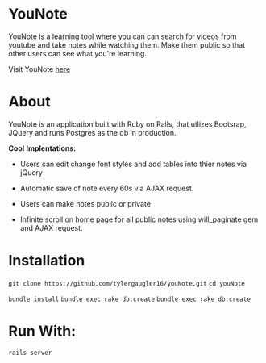 # YouNote

YouNote is a learning tool where you can can search for videos from youtube and take notes while watching them. Make them
public so that other users can see what you're learning. 

Visit YouNote [here](https://younote.herokuapp.com)  

# About 

YouNote is an application built with Ruby on Rails, that utlizes Bootsrap, JQuery and runs Postgres as the db in production. 

**Cool** **Implentations:**

* Users can edit change font styles and add tables into thier notes via jQuery

* Automatic save of note every 60s via AJAX request. 

* Users can make notes public or private

* Infinite scroll on home page for all public notes using will_paginate gem and AJAX request.

# Installation
			
`git clone https://github.com/tylergaugler16/youNote.git`
`cd youNote`

`bundle install`
`bundle exec rake db:create`
`bundle exec rake db:create`

# Run With:
`rails server`

	